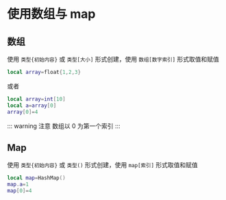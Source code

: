 # 使用数组与 map
## 数组
使用 `类型{初始内容}` 或 `类型[大小]` 形式创建，使用 `数组[数字索引]` 形式取值和赋值
``` lua
local array=float{1,2,3}
```
或者
``` lua
local array=int[10]
local a=array[0]
array[0]=4
```
::: warning 注意
数组以 0 为第一个索引
:::

## Map
使用 `类型{初始内容}` 或 `类型()` 形式创建，使用 `map[索引]` 形式取值和赋值
``` lua
local map=HashMap()
map.a=1
map[0]=4
```
